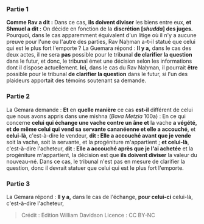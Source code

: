 
### Partie 1
<b>Comme Rav a dit :</b> Dans ce cas, <b>ils doivent diviser</b> les biens entre eux, <b>et Shmuel a dit :</b> On décide en fonction de la <b>discrétion [<i>shudda</i>] des juges.</b> Pourquoi, dans le cas apparemment équivalent d'un litige où il n'y a aucune preuve pour l'une ou l'autre des parties, Rav Naḥman a-t-il statué que celui qui est le plus fort l'emporte ? La Guemara répond : <b>Il y a,</b> dans le cas des deux actes, il ne sera <b>pas</b> possible pour le tribunal <b>de clarifier la question</b> dans le futur, et donc, le tribunal émet une décision selon les informations dont il dispose actuellement. <b>Ici,</b> dans le cas du Rav Naḥman, il pourrait <b>être</b> possible pour le tribunal <b>de clarifier la question</b> dans le futur, si l'un des plaideurs apportait des témoins soutenant sa demande.

### Partie 2
La Gemara demande : <b>Et</b> en <b>quelle manière</b> ce cas <b>est-il</b> différent de celui que nous avons appris</b> dans une mishna (<i>Bava Metzia</i> 100a) : En ce qui concerne <b>celui qui échange une vache contre un âne et</b> la vache <b>a végété, et de même celui qui vend sa</b> <b>servante cananéenne et elle a accouché,</b> et <b>celui-là</b>, c'est-à-dire le vendeur, <b>dit : Elle a accouché avant que je vende</b> soit la vache, soit la servante, et la progéniture m'appartient ; <b>et celui-là</b>, c'est-à-dire l'acheteur, <b>dit : Elle a accouché après que je l'ai achetée</b> et la progéniture m'appartient, la décision est que <b>ils doivent diviser</b> la valeur du nouveau-né. Dans ce cas, le tribunal n'est pas en mesure de clarifier la question, donc il devrait statuer que celui qui est le plus fort l'emporte.

### Partie 3
La Gemara répond : <b>Il y a,</b> dans le cas de l'échange, <b>pour celui-ci</b> celui-là, c'est-à-dire l'acheteur,

>Crédit : Edition William Davidson
>Licence : CC BY-NC